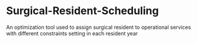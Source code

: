 # Surgical-Resident-Scheduling
 An optimization tool used to assign surgical resident to operational services with different constraints setting in each resident year
